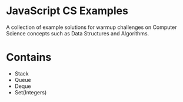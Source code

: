 # JavaScript CS Examples
A collection of example solutions for warmup challenges on Computer Science concepts such as Data Structures and Algorithms.

# Contains
- Stack
- Queue
- Deque
- Set(Integers)
